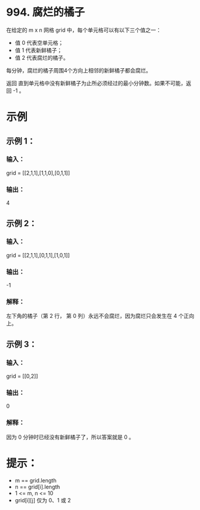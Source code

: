 # 994. 腐烂的橘子
在给定的 m x n 网格 grid 中，每个单元格可以有以下三个值之一：

- 值 0 代表空单元格；
- 值 1 代表新鲜橘子；
- 值 2 代表腐烂的橘子。

每分钟，腐烂的橘子周围4个方向上相邻的新鲜橘子都会腐烂。

返回 直到单元格中没有新鲜橘子为止所必须经过的最小分钟数。如果不可能，返回 -1 。

 
# 示例
## 示例 1：

### 输入：
grid = [[2,1,1],[1,1,0],[0,1,1]]
### 输出：
4

## 示例 2：

### 输入：
grid = [[2,1,1],[0,1,1],[1,0,1]]
### 输出：
-1
### 解释：
左下角的橘子（第 2 行， 第 0 列）永远不会腐烂，因为腐烂只会发生在 4 个正向上。

## 示例 3：

### 输入：
grid = [[0,2]]
### 输出：
0
### 解释：
因为 0 分钟时已经没有新鲜橘子了，所以答案就是 0 。
 

# 提示：
- m == grid.length
- n == grid[i].length
- 1 <= m, n <= 10
- grid[i][j] 仅为 0、1 或 2